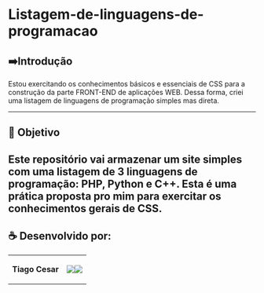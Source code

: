 # Listagem-de-linguagens-de-programacao


## ➡️Introdução
Estou exercitando os conhecimentos básicos e essenciais de CSS para a construção da parte FRONT-END de aplicações WEB. Dessa forma, criei uma listagem de linguagens de programação simples mas direta.

---


## 🎯 Objetivo
Este repositório vai armazenar um site simples com uma listagem de 3 linguagens de programação: PHP, Python e C++. Esta é uma prática proposta pro mim para exercitar os conhecimentos gerais de CSS.
---

## ☕ Desenvolvido por:

<table>
  <tbody>

<tr>
    <td><p align="left-center"><b>Tiago Cesar</b></p></td>
    <td><a href="https://github.com/TiagoUniverse" target="_blank"><img loading="lazy" src="https://img.shields.io/badge/GitHub-100000?style=for-the-badge&logo=github&logoColor=white" target="_blank" align="center"></a><a href="https://www.linkedin.com/in/tiago-lopes--/" target="_blank"><img loading="lazy" src="https://img.shields.io/badge/-LinkedIn-%230077B5?style=for-the-badge&logo=linkedin&logoColor=white" target="_blank" align="center"></a></td>
  </tr>

  </tbody>
 </table>
